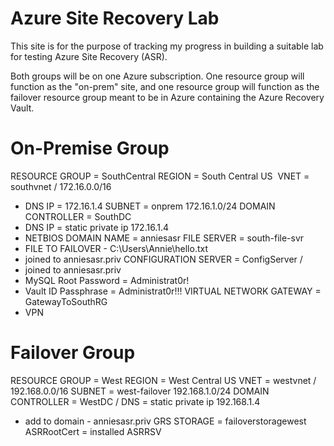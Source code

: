 # Azure Site Recovery Lab

This site is for the purpose of tracking my progress in building a suitable lab for testing Azure Site Recovery (ASR).

Both groups will be on one Azure subscription. One resource group will function as the "on-prem" site, and one resource group will function as the failover resource group meant to be in Azure containing the Azure Recovery Vault.

# On-Premise Group

RESOURCE GROUP = SouthCentral
REGION = South Central US 
VNET = southvnet / 172.16.0.0/16
 - DNS IP = 172.16.1.4
SUBNET = onprem 172.16.1.0/24
DOMAIN CONTROLLER = SouthDC 
 - DNS IP = static private ip 172.16.1.4
 - NETBIOS DOMAIN NAME = anniesasr
FILE SERVER = south-file-svr 
 - FILE TO FAILOVER - C:\Users\Annie\hello.txt
 - joined to anniesasr.priv
CONFIGURATION SERVER = ConfigServer / 
 - joined to anniesasr.priv
 - MySQL Root Password = Administrat0r!
 - Vault ID Passphrase = Administrat0r!!!
VIRTUAL NETWORK GATEWAY = GatewayToSouthRG
 - VPN

# Failover Group

RESOURCE GROUP = West
REGION = West Central US
VNET = westvnet / 192.168.0.0/16
SUBNET = west-failover 192.168.1.0/24
DOMAIN CONTROLLER = WestDC / DNS = static private ip 192.168.1.4
 - add to domain - anniesasr.priv
GRS STORAGE = failoverstoragewest
ASRRootCert =  installed
ASRRSV
